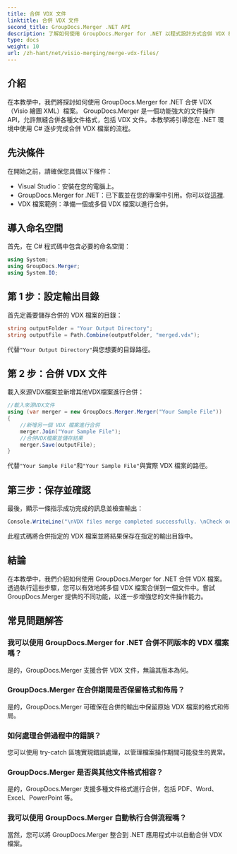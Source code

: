 ```yaml
---
title: 合併 VDX 文件
linktitle: 合併 VDX 文件
second_title: GroupDocs.Merger .NET API
description: 了解如何使用 GroupDocs.Merger for .NET 以程式設計方式合併 VDX 檔案。本教程提供了逐步指南。
type: docs
weight: 10
url: /zh-hant/net/visio-merging/merge-vdx-files/
---
```

## 介紹
在本教學中，我們將探討如何使用 GroupDocs.Merger for .NET 合併 VDX（Visio 繪圖 XML）檔案。 GroupDocs.Merger 是一個功能強大的文件操作 API，允許無縫合併各種文件格式，包括 VDX 文件。本教學將引導您在 .NET 環境中使用 C# 逐步完成合併 VDX 檔案的流程。
## 先決條件
在開始之前，請確保您具備以下條件：
- Visual Studio：安裝在您的電腦上。
-  GroupDocs.Merger for .NET：已下載並在您的專案中引用。你可以從[這裡](https://releases.groupdocs.com/merger/net/).
- VDX 檔案範例：準備一個或多個 VDX 檔案以進行合併。

## 導入命名空間
首先，在 C# 程式碼中包含必要的命名空間：
```csharp
using System; 
using GroupDocs.Merger;
using System.IO;
```
## 第 1 步：設定輸出目錄
首先定義要儲存合併的 VDX 檔案的目錄：
```csharp
string outputFolder = "Your Output Directory";
string outputFile = Path.Combine(outputFolder, "merged.vdx");
```
代替`"Your Output Directory"`與您想要的目錄路徑。
## 第 2 步：合併 VDX 文件
載入來源VDX檔案並新增其他VDX檔案進行合併：
```csharp
//載入來源VDX文件
using (var merger = new GroupDocs.Merger.Merger("Your Sample File"))
{
    //新增另一個 VDX 檔案進行合併
    merger.Join("Your Sample File");
    //合併VDX檔案並儲存結果
    merger.Save(outputFile);
}
```
代替`"Your Sample File"`和`"Your Sample File"`與實際 VDX 檔案的路徑。
## 第三步：保存並確認
最後，顯示一條指示成功完成的訊息並檢查輸出：
```csharp
Console.WriteLine("\nVDX files merge completed successfully. \nCheck output in {0}", outputFolder);
```
此程式碼將合併指定的 VDX 檔案並將結果保存在指定的輸出目錄中。

## 結論
在本教學中，我們介紹如何使用 GroupDocs.Merger for .NET 合併 VDX 檔案。透過執行這些步驟，您可以有效地將多個 VDX 檔案合併到一個文件中。嘗試 GroupDocs.Merger 提供的不同功能，以進一步增強您的文件操作能力。

## 常見問題解答
### 我可以使用 GroupDocs.Merger for .NET 合併不同版本的 VDX 檔案嗎？
是的，GroupDocs.Merger 支援合併 VDX 文件，無論其版本為何。
### GroupDocs.Merger 在合併期間是否保留格式和佈局？
是的，GroupDocs.Merger 可確保在合併的輸出中保留原始 VDX 檔案的格式和佈局。
### 如何處理合併過程中的錯誤？
您可以使用 try-catch 區塊實現錯誤處理，以管理檔案操作期間可能發生的異常。
### GroupDocs.Merger 是否與其他文件格式相容？
是的，GroupDocs.Merger 支援多種文件格式進行合併，包括 PDF、Word、Excel、PowerPoint 等。
### 我可以使用 GroupDocs.Merger 自動執行合併流程嗎？
當然，您可以將 GroupDocs.Merger 整合到 .NET 應用程式中以自動合併 VDX 檔案。